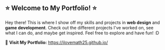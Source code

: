 ## ⭐ **Welcome to My Portfolio!** ⭐
Hey there! This is where I show off my skills and projects in **web design** and **game development**. Check out the different projects I've worked on, see what I can do, and maybe get inspired. Feel free to explore and have fun! :D

🔗 **Visit My Portfolio:** https://ilovemath25.github.io/

